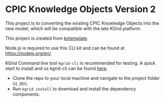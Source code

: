 # CPIC Knowledge Objects Version 2

This project is to converting the existing CPIC Knowledge Objects into the new model, which will be compatible with the late KGrid platform.

This project is created from [kotemplate](https://github.com/kgrid/ko-templates/tree/master/kotemplate).

Node.js is required to use this CLI kit and can be found at https://nodejs.org/en/.

KGrid Command line tool `kgrid-cli` is recommended for testing. A quick start to install and us kgrid-cli can be found [here](https://github.com/kgrid/kgrid-cli).

- Clone the repo to your local machine and navigate to the project folder `V2_DEV`;
- Run `kgrid install` to download and install the dependency components.
